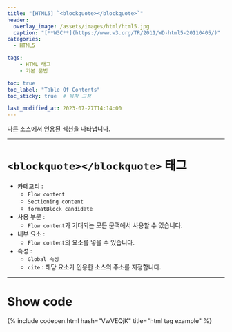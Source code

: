 ```yaml
---
title: "[HTML5] `<blockquote></blockquote>`"
header:
  overlay_image: /assets/images/html/html5.jpg
  caption: "[**W3C**](https://www.w3.org/TR/2011/WD-html5-20110405/)"
categories:
  - HTML5

tags:
    - HTML 태그
    - 기본 문법

toc: true
toc_label: "Table Of Contents"
toc_sticky: true  # 목차 고정

last_modified_at: 2023-07-27T14:14:00
---
```


다른 소스에서 인용된 섹션을 나타냅니다.

---

# `<blockquote></blockquote>` 태그

- 카테고리 : 
  - `Flow content`
  - `Sectioning content`
  - `formatBlock candidate`
- 사용 부분 : 
  - `Flow content`가 기대되는 모든 문맥에서 사용할 수 있습니다.
- 내부 요소 : 
  - `Flow content`의 요소를 넣을 수 있습니다.
- 속성 : 
  - `Global 속성`
  - `cite` : 해당 요소가 인용한 소스의 주소를 지정합니다.

---

# Show code
{% include codepen.html hash="VwVEQjK" title="html tag example" %}